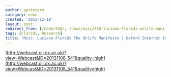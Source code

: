 ```yaml
---
author: gprimiero
category: news
created: '2013-12-18'
layout: post
redirect_from: [/node/418/, /news/misc/418-luciano-floridi-onlife-manifesto-oxford-internet-institute-webcast/]
tags: [Floridi, Research]
title: 'Misc: Luciano Floridi The Onlife Manifesto | Oxford Internet Institute - Webcast'
---
```

[http://webcast.oii.ox.ac.uk/?view=Webcast&ID=20131108_541&quality=high](http://webcast.oii.ox.ac.uk/?view=Webcast&ID=20131108_541&quality=high)

